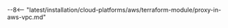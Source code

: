 [wallarm-proxy-terraform-img]: ../../../../images/waf-installation/aws/terraform/wallarm-as-proxy.png

--8<-- "latest/installation/cloud-platforms/aws/terraform-module/proxy-in-aws-vpc.md"